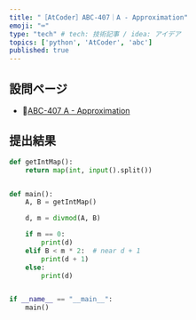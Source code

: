 ```yaml
---
title: "［AtCoder］ABC-407｜A - Approximation"
emoji: "⌨️"
type: "tech" # tech: 技術記事 / idea: アイデア
topics: ['python', 'AtCoder', 'abc']
published: true
---
```


## 設問ページ

- 🔗[ABC-407 A - Approximation](https://atcoder.jp/contests/abc407/tasks/abc407_a)

## 提出結果

```python
def getIntMap():
    return map(int, input().split())


def main():
    A, B = getIntMap()

    d, m = divmod(A, B)

    if m == 0:
        print(d)
    elif B < m * 2:  # near d + 1
        print(d + 1)
    else:
        print(d)


if __name__ == "__main__":
    main()
```
